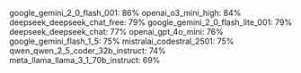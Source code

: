 google_gemini_2_0_flash_001: 86%
openai_o3_mini_high: 84%
deepseek_deepseek_chat_free: 79%
google_gemini_2_0_flash_lite_001: 79%
deepseek_deepseek_chat: 77%
openai_gpt_4o_mini: 76%
google_gemini_flash_1_5: 75%
mistralai_codestral_2501: 75%
qwen_qwen_2_5_coder_32b_instruct: 74%
meta_llama_llama_3_1_70b_instruct: 69%
